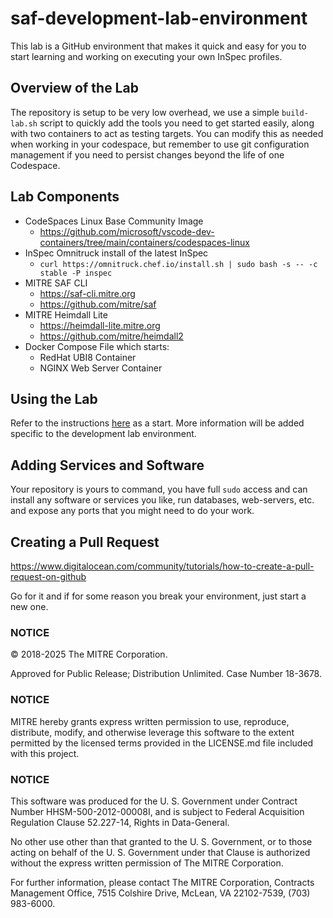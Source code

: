 # saf-development-lab-environment

This lab is a GitHub environment that makes it quick and easy for you to start learning and working on executing your own InSpec profiles.

## Overview of the Lab

The repository is setup to be very low overhead, we use a simple `build-lab.sh` script to quickly add the tools you need to get started easily, along with two containers to act as testing targets. You can modify this as needed when working in your codespace, but remember to use git configuration management if you need to persist changes beyond the life of one Codespace.

## Lab Components

- CodeSpaces Linux Base Community Image
  - <https://github.com/microsoft/vscode-dev-containers/tree/main/containers/codespaces-linux>
- InSpec Omnitruck install of the latest InSpec
  - `curl https://omnitruck.chef.io/install.sh | sudo bash -s -- -c stable -P inspec`
- MITRE SAF CLI
  - <https://saf-cli.mitre.org>
  - <https://github.com/mitre/saf>
- MITRE Heimdall Lite
  - <https://heimdall-lite.mitre.org>
  - <https://github.com/mitre/heimdall2>
- Docker Compose File which starts:
  - RedHat UBI8 Container
  - NGINX Web Server Container

## Using the Lab

Refer to the instructions [here](https://mitre.github.io/saf-training/resources/02.html#instructions) as a start. More information will be added specific to the development lab environment.

## Adding Services and Software

Your repository is yours to command, you have full `sudo` access and can install any software or services you like, run databases, web-servers, etc. and expose any ports that you might need to do your work.

## Creating a Pull Request

<https://www.digitalocean.com/community/tutorials/how-to-create-a-pull-request-on-github>

Go for it and if for some reason you break your environment, just start a new one.

### NOTICE

© 2018-2025 The MITRE Corporation.

Approved for Public Release; Distribution Unlimited. Case Number 18-3678.

### NOTICE

MITRE hereby grants express written permission to use, reproduce, distribute, modify, and otherwise leverage this software to the extent permitted by the licensed terms provided in the LICENSE.md file included with this project.

### NOTICE

This software was produced for the U. S. Government under Contract Number HHSM-500-2012-00008I, and is subject to Federal Acquisition Regulation Clause 52.227-14, Rights in Data-General.

No other use other than that granted to the U. S. Government, or to those acting on behalf of the U. S. Government under that Clause is authorized without the express written permission of The MITRE Corporation.

For further information, please contact The MITRE Corporation, Contracts Management Office, 7515 Colshire Drive, McLean, VA 22102-7539, (703) 983-6000.
